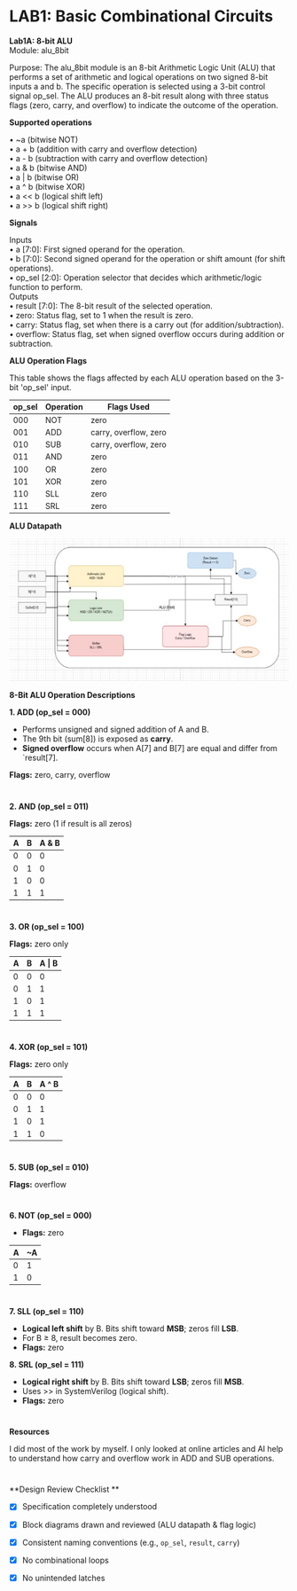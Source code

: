 # LAB1: Basic Combinational Circuits 
**Lab1A: 8‑bit ALU**  
Module: alu_8bit   

Purpose: The alu_8bit module is an 8-bit Arithmetic Logic Unit (ALU) that performs a set of arithmetic and logical operations on two signed 8-bit inputs a and b. 
The specific operation is selected using a 3-bit control signal op_sel. 
The ALU produces an 8-bit result along with three status flags (zero, carry, and overflow) to indicate the outcome of the operation.

**Supported operations**   

•	~a (bitwise NOT)   
•	a + b (addition with carry and overflow detection)   
•	a - b (subtraction with carry and overflow detection)   
•	a & b (bitwise AND)   
•	a | b (bitwise OR)   
•	a ^ b (bitwise XOR)   
•	a << b (logical shift left)   
•	a >> b (logical shift right)   

**Signals**

Inputs   
•	a [7:0]: First signed operand for the operation.   
•	b [7:0]: Second signed operand for the operation or shift amount (for shift operations).   
•	op_sel [2:0]: Operation selector that decides which arithmetic/logic function to perform.   
Outputs   
•	result [7:0]: The 8-bit result of the selected operation.   
•	zero: Status flag, set to 1 when the result is zero.   
•	carry: Status flag, set when there is a carry out (for addition/subtraction).   
•	overflow: Status flag, set when signed overflow occurs during addition or subtraction.   

**ALU Operation Flags**

This table shows the flags affected by each ALU operation based on the 3-bit 'op_sel' input.

| op_sel | Operation | Flags Used |
|--------|-----------|------------|
| 000    | NOT       | zero       |
| 001    | ADD       | carry, overflow, zero |
| 010    | SUB       | carry, overflow, zero |
| 011    | AND       | zero       |
| 100    | OR        | zero       |
| 101    | XOR       | zero       |
| 110    | SLL       | zero       |
| 111    | SRL       | zero       |


**ALU Datapath**

![ALU Datapath](ALU_datapath.PNG)


**8-Bit ALU Operation Descriptions**


**1. ADD (op_sel = 000)**

- Performs unsigned and signed addition of A and B.  
- The 9th bit (sum[8]) is exposed as **carry**.  
- **Signed overflow** occurs when A[7] and B[7] are equal and differ from `result[7].  

**Flags:** zero, carry, overflow

#

**2. AND (op_sel = 011)**
 
 **Flags:** zero (1 if result is all zeros)  

| A | B | A & B |
|---|---|-------|
| 0 | 0 | 0     |
| 0 | 1 | 0     |
| 1 | 0 | 0     |
| 1 | 1 | 1     |

#

**3. OR (op_sel = 100)**
  
**Flags:** zero only  

| A | B | A &#124; B |
|---|---|-----------|
| 0 | 0 | 0         |
| 0 | 1 | 1         |
| 1 | 0 | 1         |
| 1 | 1 | 1         |

#

**4. XOR (op_sel = 101)**

**Flags:** zero only  

| A | B | A ^ B |
|---|---|-------|
| 0 | 0 | 0     |
| 0 | 1 | 1     |
| 1 | 0 | 1     |
| 1 | 1 | 0     |
#

**5. SUB (op_sel = 010)**
  
**Flags:** overflow 

#

**6. NOT (op_sel = 000)**
 
 
- **Flags:** zero

| A | ~A |
|---|----|
| 0 | 1  |
| 1 | 0  |

#

**7. SLL (op_sel = 110)**

- **Logical left shift** by B. Bits shift toward **MSB**; zeros fill **LSB**.  
- For B ≥ 8, result becomes zero.  
- **Flags:** zero  



**8. SRL (op_sel = 111)**

- **Logical right shift** by B. Bits shift toward **LSB**; zeros fill **MSB**.  
- Uses >> in SystemVerilog (logical shift).  
- **Flags:** zero 
#
**Resources**

I did most of the work by myself. I only looked at online articles and AI help to understand how carry and overflow work in ADD and SUB operations.

#
**Design Review Checklist **

- [x] Specification completely understood  
- [x] Block diagrams drawn and reviewed (ALU datapath & flag logic)  
- [x] Consistent naming conventions (e.g., `op_sel`, `result`, `carry`)  
- [x] No combinational loops  
- [x] No unintended latches   
 

